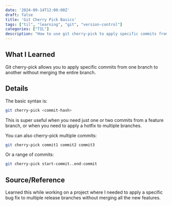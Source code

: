 ```yaml
---
date: '2024-09-14T12:00:00Z'
draft: false
title: 'Git Cherry Pick Basics'
tags: ["til", "learning", "git", "version-control"]
categories: ["TIL"]
description: "How to use git cherry-pick to apply specific commits from one branch to another"
---
```


## What I Learned

Git cherry-pick allows you to apply specific commits from one branch to another without merging the entire branch.

## Details

The basic syntax is:
```bash
git cherry-pick <commit-hash>
```

This is super useful when you need just one or two commits from a feature branch, or when you need to apply a hotfix to multiple branches.

You can also cherry-pick multiple commits:
```bash
git cherry-pick commit1 commit2 commit3
```

Or a range of commits:
```bash
git cherry-pick start-commit..end-commit
```

## Source/Reference

Learned this while working on a project where I needed to apply a specific bug fix to multiple release branches without merging all the new features.
